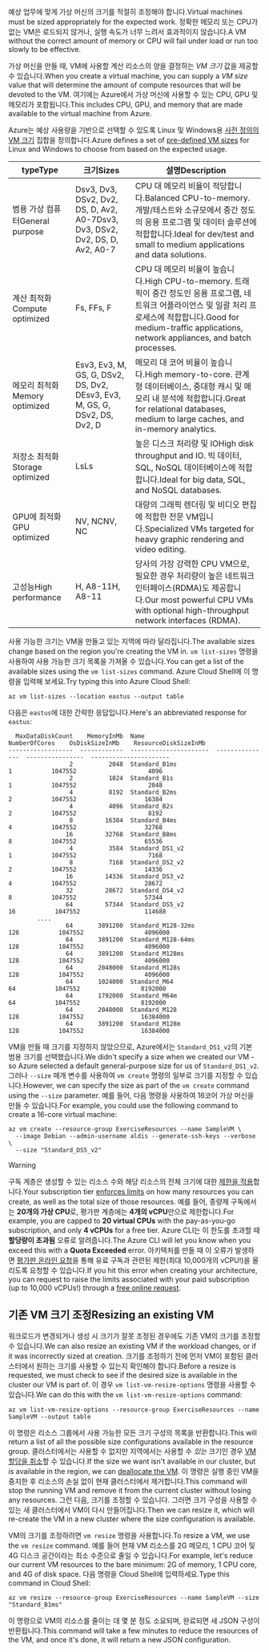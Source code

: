 <span data-ttu-id="d76ad-101">예상 업무에 맞게 가상 머신의 크기를 적절히 조정해야 합니다.</span><span class="sxs-lookup"><span data-stu-id="d76ad-101">Virtual machines must be sized appropriately for the expected work.</span></span> <span data-ttu-id="d76ad-102">정확한 메모리 또는 CPU가 없는 VM은 로드되지 않거나, 실행 속도가 너무 느려서 효과적이지 않습니다.</span><span class="sxs-lookup"><span data-stu-id="d76ad-102">A VM without the correct amount of memory or CPU will fail under load or run too slowly to be effective.</span></span> 

<span data-ttu-id="d76ad-103">가상 머신을 만들 때, VM에 사용할 계산 리소스의 양을 결정하는 _VM 크기_ 값을 제공할 수 있습니다.</span><span class="sxs-lookup"><span data-stu-id="d76ad-103">When you create a virtual machine, you can supply a _VM size_ value that will determine the amount of compute resources that will be devoted to the VM.</span></span> <span data-ttu-id="d76ad-104">여기에는 Azure에서 가상 머신에 사용할 수 있는 CPU, GPU 및 메모리가 포함됩니다.</span><span class="sxs-lookup"><span data-stu-id="d76ad-104">This includes CPU, GPU, and memory that are made available to the virtual machine from Azure.</span></span>

<span data-ttu-id="d76ad-105">Azure는 예상 사용량을 기반으로 선택할 수 있도록 Linux 및 Windows용 [사전 정의의 VM 크기](https://docs.microsoft.com/azure/virtual-machines/linux/sizes) 집합을 정의합니다.</span><span class="sxs-lookup"><span data-stu-id="d76ad-105">Azure defines a set of [pre-defined VM sizes](https://docs.microsoft.com/azure/virtual-machines/linux/sizes) for Linux and Windows to choose from based on the expected usage.</span></span> 

| <span data-ttu-id="d76ad-106">type</span><span class="sxs-lookup"><span data-stu-id="d76ad-106">Type</span></span> | <span data-ttu-id="d76ad-107">크기</span><span class="sxs-lookup"><span data-stu-id="d76ad-107">Sizes</span></span> | <span data-ttu-id="d76ad-108">설명</span><span class="sxs-lookup"><span data-stu-id="d76ad-108">Description</span></span> |
|------|-------|-------------|
| <span data-ttu-id="d76ad-109">범용 가상 컴퓨터</span><span class="sxs-lookup"><span data-stu-id="d76ad-109">General purpose</span></span>   | <span data-ttu-id="d76ad-110">Dsv3, Dv3, DSv2, Dv2, DS, D, Av2, A0-7</span><span class="sxs-lookup"><span data-stu-id="d76ad-110">Dsv3, Dv3, DSv2, Dv2, DS, D, Av2, A0-7</span></span> | <span data-ttu-id="d76ad-111">CPU 대 메모리 비율이 적당합니다.</span><span class="sxs-lookup"><span data-stu-id="d76ad-111">Balanced CPU-to-memory.</span></span> <span data-ttu-id="d76ad-112">개발/테스트와 소규모에서 중간 정도의 응용 프로그램 및 데이터 솔루션에 적합합니다.</span><span class="sxs-lookup"><span data-stu-id="d76ad-112">Ideal for dev/test and small to medium applications and data solutions.</span></span> |
| <span data-ttu-id="d76ad-113">계산 최적화</span><span class="sxs-lookup"><span data-stu-id="d76ad-113">Compute optimized</span></span> | <span data-ttu-id="d76ad-114">Fs, F</span><span class="sxs-lookup"><span data-stu-id="d76ad-114">Fs, F</span></span> | <span data-ttu-id="d76ad-115">CPU 대 메모리 비율이 높습니다.</span><span class="sxs-lookup"><span data-stu-id="d76ad-115">High CPU-to-memory.</span></span> <span data-ttu-id="d76ad-116">트래픽이 중간 정도인 응용 프로그램, 네트워크 어플라이언스 및 일괄 처리 프로세스에 적합합니다.</span><span class="sxs-lookup"><span data-stu-id="d76ad-116">Good for medium-traffic applications, network appliances, and batch processes.</span></span> |
| <span data-ttu-id="d76ad-117">메모리 최적화</span><span class="sxs-lookup"><span data-stu-id="d76ad-117">Memory optimized</span></span>  | <span data-ttu-id="d76ad-118">Esv3, Ev3, M, GS, G, DSv2, DS, Dv2, D</span><span class="sxs-lookup"><span data-stu-id="d76ad-118">Esv3, Ev3, M, GS, G, DSv2, DS, Dv2, D</span></span>   | <span data-ttu-id="d76ad-119">메모리 대 코어 비율이 높습니다.</span><span class="sxs-lookup"><span data-stu-id="d76ad-119">High memory-to-core.</span></span> <span data-ttu-id="d76ad-120">관계형 데이터베이스, 중대형 캐시 및 메모리 내 분석에 적합합니다.</span><span class="sxs-lookup"><span data-stu-id="d76ad-120">Great for relational databases, medium to large caches, and in-memory analytics.</span></span> |
| <span data-ttu-id="d76ad-121">저장소 최적화</span><span class="sxs-lookup"><span data-stu-id="d76ad-121">Storage optimized</span></span> | <span data-ttu-id="d76ad-122">Ls</span><span class="sxs-lookup"><span data-stu-id="d76ad-122">Ls</span></span> | <span data-ttu-id="d76ad-123">높은 디스크 처리량 및 IO</span><span class="sxs-lookup"><span data-stu-id="d76ad-123">High disk throughput and IO.</span></span> <span data-ttu-id="d76ad-124">빅 데이터, SQL, NoSQL 데이터베이스에 적합합니다.</span><span class="sxs-lookup"><span data-stu-id="d76ad-124">Ideal for big data, SQL, and NoSQL databases.</span></span> |
| <span data-ttu-id="d76ad-125">GPU에 최적화</span><span class="sxs-lookup"><span data-stu-id="d76ad-125">GPU optimized</span></span> | <span data-ttu-id="d76ad-126">NV, NC</span><span class="sxs-lookup"><span data-stu-id="d76ad-126">NV, NC</span></span> | <span data-ttu-id="d76ad-127">대량의 그래픽 렌더링 및 비디오 편집에 적합한 전문 VM입니다.</span><span class="sxs-lookup"><span data-stu-id="d76ad-127">Specialized VMs targeted for heavy graphic rendering and video editing.</span></span> |
| <span data-ttu-id="d76ad-128">고성능</span><span class="sxs-lookup"><span data-stu-id="d76ad-128">High performance</span></span> | <span data-ttu-id="d76ad-129">H, A8-11</span><span class="sxs-lookup"><span data-stu-id="d76ad-129">H, A8-11</span></span> | <span data-ttu-id="d76ad-130">당사의 가장 강력한 CPU VM으로, 필요한 경우 처리량이 높은 네트워크 인터페이스(RDMA)도 제공합니다.</span><span class="sxs-lookup"><span data-stu-id="d76ad-130">Our most powerful CPU VMs with optional high-throughput network interfaces (RDMA).</span></span> | 

<span data-ttu-id="d76ad-131">사용 가능한 크기는 VM을 만들고 있는 지역에 따라 달라집니다.</span><span class="sxs-lookup"><span data-stu-id="d76ad-131">The available sizes change based on the region you're creating the VM in.</span></span> <span data-ttu-id="d76ad-132">`vm list-sizes` 명령을 사용하여 사용 가능한 크기 목록을 가져올 수 있습니다.</span><span class="sxs-lookup"><span data-stu-id="d76ad-132">You can get a list of the available sizes using the `vm list-sizes` command.</span></span> <span data-ttu-id="d76ad-133">Azure Cloud Shell에 이 명령을 입력해 보세요.</span><span class="sxs-lookup"><span data-stu-id="d76ad-133">Try typing this into Azure Cloud Shell:</span></span>

```azurecli
az vm list-sizes --location eastus --output table
```

<span data-ttu-id="d76ad-134">다음은 `eastus`에 대한 간략한 응답입니다.</span><span class="sxs-lookup"><span data-stu-id="d76ad-134">Here's an abbreviated response for `eastus`:</span></span>

```
  MaxDataDiskCount    MemoryInMb  Name                      NumberOfCores    OsDiskSizeInMb    ResourceDiskSizeInMb
------------------  ------------  ----------------------  ---------------  ----------------  ----------------------
                 2          2048  Standard_B1ms                         1           1047552                    4096
                 2          1024  Standard_B1s                          1           1047552                    2048
                 4          8192  Standard_B2ms                         2           1047552                   16384
                 4          4096  Standard_B2s                          2           1047552                    8192
                 8         16384  Standard_B4ms                         4           1047552                   32768
                16         32768  Standard_B8ms                         8           1047552                   65536
                 4          3584  Standard_DS1_v2                       1           1047552                    7168
                 8          7168  Standard_DS2_v2                       2           1047552                   14336
                16         14336  Standard_DS3_v2                       4           1047552                   28672
                32         28672  Standard_DS4_v2                       8           1047552                   57344
                64         57344  Standard_DS5_v2                      16           1047552                  114688
        ....
                64       3891200  Standard_M128-32ms                  128           1047552                 4096000
                64       3891200  Standard_M128-64ms                  128           1047552                 4096000
                64       3891200  Standard_M128ms                     128           1047552                 4096000
                64       2048000  Standard_M128s                      128           1047552                 4096000
                64       1024000  Standard_M64                         64           1047552                 8192000
                64       1792000  Standard_M64m                        64           1047552                 8192000
                64       2048000  Standard_M128                       128           1047552                16384000
                64       3891200  Standard_M128m                      128           1047552                16384000
```

<span data-ttu-id="d76ad-135">VM을 만들 때 크기를 지정하지 않았으므로, Azure에서는 `Standard_DS1_v2`의 기본 범용 크기를 선택했습니다.</span><span class="sxs-lookup"><span data-stu-id="d76ad-135">We didn't specify a size when we created our VM - so Azure selected a default general-purpose size for us of `Standard_DS1_v2`.</span></span> <span data-ttu-id="d76ad-136">그러나 `--size` 매개 변수를 사용하여 `vm create` 명령의 일부로 크기를 지정할 수 있습니다.</span><span class="sxs-lookup"><span data-stu-id="d76ad-136">However, we can specify the size as part of the `vm create` command using the `--size` parameter.</span></span> <span data-ttu-id="d76ad-137">예를 들어, 다음 명령을 사용하여 16코어 가상 머신을 만들 수 있습니다.</span><span class="sxs-lookup"><span data-stu-id="d76ad-137">For example, you could use the following command to create a 16-core virtual machine:</span></span>

```azurecli
az vm create --resource-group ExerciseResources --name SampleVM \
  --image Debian --admin-username aldis --generate-ssh-keys --verbose \
  --size "Standard_DS5_v2"
```

> [!WARNING]
> <span data-ttu-id="d76ad-138">구독 계층은 생성할 수 있는 리소스 수와 해당 리소스의 전체 크기에 대한 [제한을 적용](https://docs.microsoft.com/azure/azure-subscription-service-limits)합니다.</span><span class="sxs-lookup"><span data-stu-id="d76ad-138">Your subscription tier [enforces limits](https://docs.microsoft.com/azure/azure-subscription-service-limits) on how many resources you can create, as well as the total size of those resources.</span></span> <span data-ttu-id="d76ad-139">예를 들어, 종량제 구독에서는 **20개의 가상 CPU**로, 평가판 계층에는 **4개의 vCPU**만으로 제한합니다.</span><span class="sxs-lookup"><span data-stu-id="d76ad-139">For example, you are capped to **20 virtual CPUs** with the pay-as-you-go subscription, and only **4 vCPUs** for a free tier.</span></span> <span data-ttu-id="d76ad-140">Azure CLI는 이 한도를 초과할 때 **할당량이 초과됨** 오류로 알려줍니다.</span><span class="sxs-lookup"><span data-stu-id="d76ad-140">The Azure CLI will let you know when you exceed this with a **Quota Exceeded** error.</span></span> <span data-ttu-id="d76ad-141">아키텍처를 만들 때 이 오류가 발생하면 [평가판 온라인 요청](https://docs.microsoft.com/azure/azure-resource-manager/resource-manager-quota-errors)을 통해 유료 구독과 관련된 제한(최대 10,000개의 vCPU!)을 올리도록 요청할 수 있습니다.</span><span class="sxs-lookup"><span data-stu-id="d76ad-141">If you hit this error when creating your architecture, you can request to raise the limits associated with your paid subscription (up to 10,000 vCPUs!) through a [free online request](https://docs.microsoft.com/azure/azure-resource-manager/resource-manager-quota-errors).</span></span> 

## <a name="resizing-an-existing-vm"></a><span data-ttu-id="d76ad-142">기존 VM 크기 조정</span><span class="sxs-lookup"><span data-stu-id="d76ad-142">Resizing an existing VM</span></span>
<span data-ttu-id="d76ad-143">워크로드가 변경되거나 생성 시 크기가 잘못 조정된 경우에도 기존 VM의 크기를 조정할 수 있습니다.</span><span class="sxs-lookup"><span data-stu-id="d76ad-143">We can also resize an existing VM if the workload changes, or if it was incorrectly sized at creation.</span></span> <span data-ttu-id="d76ad-144">크기를 조정하기 전에 먼저 VM이 포함된 클러스터에서 원하는 크기를 사용할 수 있는지 확인해야 합니다.</span><span class="sxs-lookup"><span data-stu-id="d76ad-144">Before a resize is requested, we must check to see if the desired size is available in the cluster our VM is part of.</span></span> <span data-ttu-id="d76ad-145">이 경우 `vm list-vm-resize-options` 명령을 사용할 수 있습니다.</span><span class="sxs-lookup"><span data-stu-id="d76ad-145">We can do this with the `vm list-vm-resize-options` command:</span></span>

```azurecli
az vm list-vm-resize-options --resource-group ExerciseResources --name SampleVM --output table
```

<span data-ttu-id="d76ad-146">이 명령은 리소스 그룹에서 사용 가능한 모든 크기 구성의 목록을 반환합니다.</span><span class="sxs-lookup"><span data-stu-id="d76ad-146">This will return a list of all the possible size configurations available in the resource group.</span></span> <span data-ttu-id="d76ad-147">클러스터에서는 사용할 수 없지만 지역에서는 사용할 수 _있는_ 크기인 경우 [VM 할당을 취소](https://docs.microsoft.com/cli/azure/vm?view=azure-cli-latest#az-vm-deallocate)할 수 있습니다.</span><span class="sxs-lookup"><span data-stu-id="d76ad-147">If the size we want isn't available in our cluster, but _is_ available in the region, we can [deallocate the VM](https://docs.microsoft.com/cli/azure/vm?view=azure-cli-latest#az-vm-deallocate).</span></span> <span data-ttu-id="d76ad-148">이 명령은 실행 중인 VM을 중지한 후 리소스의 손실 없이 현재 클러스터에서 제거합니다.</span><span class="sxs-lookup"><span data-stu-id="d76ad-148">This command will stop the running VM and remove it from the current cluster without losing any resources.</span></span> <span data-ttu-id="d76ad-149">그런 다음, 크기를 조정할 수 있습니다. 그러면 크기 구성을 사용할 수 있는 새 클러스터에서 VM이 다시 만들어집니다.</span><span class="sxs-lookup"><span data-stu-id="d76ad-149">Then we can resize it, which will re-create the VM in a new cluster where the size configuration is available.</span></span>

<span data-ttu-id="d76ad-150">VM의 크기를 조정하려면 `vm resize` 명령을 사용합니다.</span><span class="sxs-lookup"><span data-stu-id="d76ad-150">To resize a VM, we use the `vm resize` command.</span></span> <span data-ttu-id="d76ad-151">예를 들어 현재 VM 리소스를 2G 메모리, 1 CPU 코어 및 4G 디스크 공간이라는 최소 수준으로 줄일 수 있습니다.</span><span class="sxs-lookup"><span data-stu-id="d76ad-151">For example, let's reduce our current VM resources to the bare minimum: 2G of memory, 1 CPU core, and 4G of disk space.</span></span> <span data-ttu-id="d76ad-152">다음 명령을 Cloud Shell에 입력하세요.</span><span class="sxs-lookup"><span data-stu-id="d76ad-152">Type this command in Cloud Shell:</span></span>

```azurecli
az vm resize --resource-group ExerciseResources --name SampleVM --size "Standard_B1ms"
```

<span data-ttu-id="d76ad-153">이 명령으로 VM의 리소스를 줄이는 데 몇 분 정도 소요되며, 완료되면 새 JSON 구성이 반환됩니다.</span><span class="sxs-lookup"><span data-stu-id="d76ad-153">This command will take a few minutes to reduce the resources of the VM, and once it's done, it will return a new JSON configuration.</span></span>